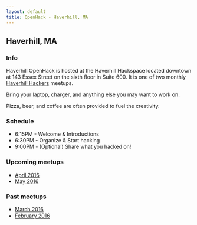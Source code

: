 ```yaml
---
layout: default
title: OpenHack - Haverhill, MA
---
```


## Haverhill, MA

### Info

Haverhill OpenHack is hosted at the Haverhill Hackspace located downtown at 143
Essex Street on the sixth floor in Suite 600. It is one of two monthly
[Haverhill Hackers][meetup] meetups.

Bring your laptop, charger, and anything else you may want to work on.

Pizza, beer, and coffee are often provided to fuel the creativity.

### Schedule

* 6:15PM - Welcome & Introductions
* 6:30PM - Organize & Start hacking
* 9:00PM - (Optional) Share what you hacked on!

### Upcoming meetups

* [April 2016](http://www.meetup.com/HaverhillHackers/events/229972907/)
* [May 2016](http://www.meetup.com/HaverhillHackers/events/fvqzrlyvhbwb/)

### Past meetups

* [March 2016](http://www.meetup.com/HaverhillHackers/events/229411471)
* [February 2016](http://www.meetup.com/HaverhillHackers/events/228664826/)


[meetup]: http://www.meetup.com/HaverhillHackers
